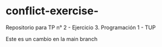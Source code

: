 # conflict-exercise-
Repositorio para TP n° 2 - Ejercicio 3. Programación 1 - TUP  

Este es un cambio en la main branch